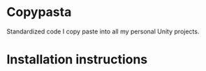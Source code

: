 # Copypasta

Standardized code I copy paste into all my personal Unity projects. 


# Installation instructions

